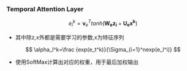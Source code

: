 ### Temporal Attention Layer

$$
e_l^k=\mathbf{v}_e^Ttanh(\mathbf{W_e z_i}+\mathbf{U_e x^k})
$$

* 其中除z,x外都是需要学习的参数,x为特征序列

$$
\alpha_l^k=\frac {exp(e_t^k)}{\Sigma_{i=1}^nexp(e_l^i)}
$$

* 使用SoftMax计算出对应的权重，用于最后加权输出
